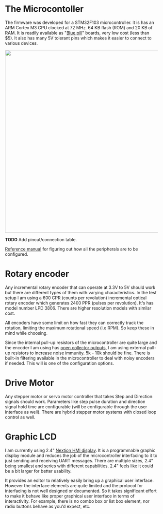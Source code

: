 # The Microcontoller
The firmware was developed for a STM32F103 microcontroller. It is has an ARM Cortex
M3 CPU clocked at 72 MHz. 64 KB flash (ROM) and 20 KB of RAM. It is readily available as 
"[Blue pill](https://stm32-base.org/boards/STM32F103C8T6-Blue-Pill.html)" boards, 
very low cost (less than $5). It also has many 5V tolerant pins which makes it easier to
connect to various devices.

<img width=600 src=https://solovjov.net/reblag.dk/The-Generic-STM32F103-Pinout-Diagram.jpg />

**TODO** Add pinout/connection table.

[Reference manual](https://www.st.com/resource/en/reference_manual/cd00171190.pdf) for 
figuring out how all the peripherals are to be configured.

# Rotary encoder
Any incremental rotary encoder that can operate at 3.3V to 5V should work but there
are different types of them with varying characteristics. In the test setup I am using 
a 600 CPR (counts per revolution) incremental optical rotary encoder which generates 
2400 PPR (pulses per revolution). It's has model number LPD 3806. There are higher
resolution models with similar cost.

All encoders have some limit on how fast they can correctly track the rotation, limiting 
the maximum rotational speed (i.e RPM). So keep these in mind while choosing.

Since the internal pull-up resistors of the microcontroller are quite large and
the encoder I am using has [open collector outputs](https://en.wikipedia.org/wiki/Open_collector), 
I am using external pull-up resistors to increase noise immunity. 5k - 10k should 
be fine. There is built-in filtering available in the microcontroller to deal with
noisy encoders if needed. This will is one of the configuration options.

# Drive Motor
Any stepper motor or servo motor controller that takes Step and Direction signals
should work. Parameters like step pulse duration and direction signal hold time
are configurable (will be configurable through the user interface as well). There
are hybrid stepper motor systems with closed loop control as well.

# Graphic LCD
I am currently using 2.4" [Nextion HMI display](https://nextion.tech/). It is a 
programmable graphic display module and reduces the job of the microcontroller 
interfacing to it to just sending and receiving UART messages. There are multiple
sizes, 2.4" being smallest and series with different capabilities. 2.4" feels like
it could be a bit larger for better usability.
 
It provides an editor to relatively easily bring up a graphical user interface. 
However the interface elements are quite limited and the protocol for interfacing
is not well designed or documented. So it takes significant effort to make it 
behave like proper graphical user interface in terms of interactivity. For example,
there is no combo box or list box element, nor radio buttons behave as you'd expect, etc.
